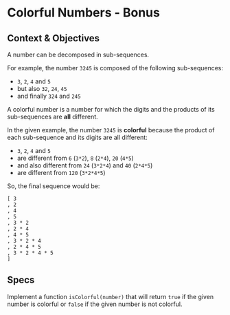 # Colorful Numbers - Bonus

## Context & Objectives

A number can be decomposed in sub-sequences.

For example, the number `3245` is composed of the following sub-sequences:

- `3`, `2`, `4` and `5`
- but also `32`, `24`, `45`
- and finally `324` and `245`

A colorful number is a number for which the digits and the products of its sub-sequences are **all** different.

In the given example, the number `3245` is **colorful** because the product of each sub-sequence and its digits are all different:

- `3`, `2`, `4` and `5`
- are different from `6` (`3*2`), `8` (`2*4`), `20` (`4*5`)
- and also different from `24` (`3*2*4`) and `40` (`2*4*5`)
- are different from `120` (`3*2*4*5`)

So, the final sequence would be:

```
[ 3
, 2
, 4
, 5
, 3 * 2
, 2 * 4
, 4 * 5
, 3 * 2 * 4
, 2 * 4 * 5
, 3 * 2 * 4 * 5
]
```

## Specs

Implement a function `isColorful(number)` that will return `true` if the given number is colorful or `false` if the given number is not colorful.
